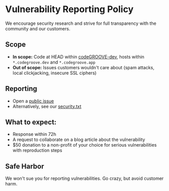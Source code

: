 # Vulnerability Reporting Policy

We encourage security research and strive for full transparency with the community and our customers.

## Scope

* **In scope:** Code at HEAD within [codeGROOVE-dev](https://github.com/codeGROOVE-dev/), hosts within `*.codegroove.dev` and `*.codegroove.app`
* **Out of scope:** Issues customers wouldn't care about (spam attacks, local clickjacking, insecure SSL ciphers)

## Reporting

* Open a [public issue](https://github.com/codeGROOVE-dev/security/issues)
* Alternatively, see our [security.txt](https://codegroove.dev/.well-known/security.txt)

## What to expect:

* Response within 72h
* A request to collaborate on a blog article about the vulnerability
* $50 donation to a non-profit of your choice for serious vulnerabilities with reproduction steps

## Safe Harbor

We won't sue you for reporting vulnerabilities. Go crazy, but avoid customer harm.
